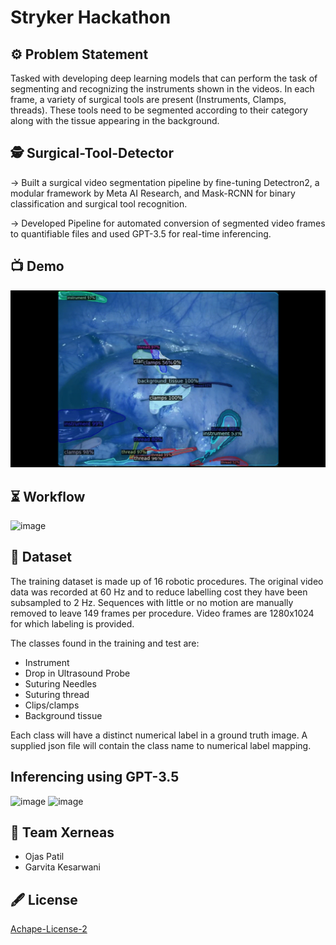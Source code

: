 # Stryker Hackathon

## :gear: Problem Statement 
Tasked with developing deep learning models that can perform the task of segmenting and recognizing the instruments shown in the videos. In each frame, a variety of surgical tools are present (Instruments, Clamps, threads). These tools need to be segmented according to their category along with the tissue appearing in the background.

## :detective: Surgical-Tool-Detector 
-> Built a surgical video segmentation pipeline by fine-tuning Detectron2, a modular framework by Meta AI Research, and Mask-RCNN for 
binary classification and surgical tool recognition. 

-> Developed Pipeline for automated conversion of segmented video frames to quantifiable files and used GPT-3.5 for real-time inferencing.


## :tv: Demo
![Live Demo](https://github.com/Patil-Ojas/Surgical-Tool-Detector/blob/main/demo/demo.gif?raw=true)


## :hourglass_flowing_sand: Workflow 
![image](https://github.com/Patil-Ojas/Surgical-Tool-Detector/assets/128805590/879e4051-bb38-4cba-b3c5-10058dc544ca)

## :open_file_folder: Dataset
The training dataset is made up of 16 robotic procedures. The original video data was recorded at 60 Hz and to reduce labelling cost they have been subsampled to 2 Hz. Sequences with little or no motion are manually removed to leave 149 frames per procedure. Video frames are 1280x1024 for which labeling is provided.  

The classes found in the training and test are:  
 - Instrument   
 - Drop in Ultrasound Probe  
 - Suturing Needles  
 - Suturing thread  
 - Clips/clamps  
 - Background tissue  
  
Each class will have a distinct numerical label in a ground truth image. A supplied json file will contain the class name to numerical label mapping.

<!--
## :warning: Framework & TechStack used

-> [PyTorch](https://pytorch.org/)

-> [Openai-gym](https://openai.com/index/openai-gym-beta/)

-> [PPO](https://openai.com/index/openai-baselines-ppo/)

-> [SB-3](https://stable-baselines3.readthedocs.io/en/master/)

-> [Optuna](https://optuna.org/)
-->
  
## Inferencing using GPT-3.5
![image](https://github.com/Patil-Ojas/Surgical-Tool-Detector/assets/128805590/9dedc893-94f1-4bc9-973d-b3960ed17fbc)
![image](https://github.com/Patil-Ojas/Surgical-Tool-Detector/assets/128805590/103d1dc0-cf9c-4717-b7cb-8315ac548914)

<!--
## :handshake: Contribution
Feel free to **file a new issue** with a respective title and description on the the [Street-Fighter-AI](https://github.com/Patil-Ojas/Street-FIghter-AI/issues) repository.
Please do not hesitate to contact me on any socials if you need the ROM or trained model files, have fun!
--> 

## :handshake: Team Xerneas
- Ojas Patil
- Garvita Kesarwani

## :fountain_pen: License
[Achape-License-2](https://github.com/Patil-Ojas/Surgical-Tool-Detector/blob/main/LICENSE)

